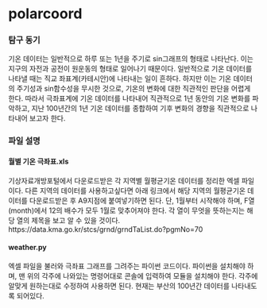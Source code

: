 # polarcoord
<h3>탐구 동기</h3>
기온 데이터는 일반적으로 하루 또는 1년을 주기로 sin그래프의 형태로 나타난다. 이는 지구의 자전과 공전이 원운동의 형태로 일어나기 때문이다.
일반적으로 기온 데이터를 나타낼 때는 직교 좌표계(카테시안)에 나타내는 일이 흔하다. 하지만 이는 기온 데이터의 주기성과 sin함수성을 무시한 것으로, 기온의 변화에 대한 직관적인 판단을 어렵게 한다.
따라서 극좌표계에 기온 데이터를 나타내어 직관적으로 1년 동안의 기온 변화를 파악하고, 지난 100년간의 1년 기온 데이터를 종합하여 기후 변화의 경향을 직관적으로 나타내어 보고자 한다.

<h3>파일 설명</h3>

<h4>월별 기온 극좌표.xls</h4>
기상자료개방포털에서 다운로드받은 각 지역별 월평균기온 데이터를 정리한 엑셀 파일이다.
다른 지역의 데이터를 사용하고싶다면 아래 링크에서 해당 지역의 월평균기온 데이터를 다운로드받은 후 A9지점에 붙여넣기하면 된다.
단, 1월부터 시작해야 하며, F열(month)에서 12의 배수가 모두 1월로 맞추어져야 한다.
각 열이 무엇을 뜻하는지는 해당 열의 제목을 보고 알 수 있을 것이다.
https://data.kma.go.kr/stcs/grnd/grndTaList.do?pgmNo=70

<h4>weather.py</h4>
엑셀 파일을 불러와 극좌표 그래프를 그려주는 파이썬 코드이다.
파이썬을 설치해야 하며, 맨 위의 각주에 나와있는 명령어대로 콘솔에 입력하여 모듈을 설치해야 한다.
각주에 알맞게 원하는대로 수정하여 사용하면 된다.
현재는 부산의 100년간 데이터를 나타내도록 되어있다.

